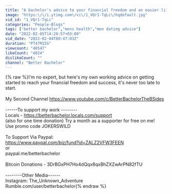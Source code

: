 ```yaml
---
title: "A bachelor's advice to your financial freedom and an easier life."
image: "https:\/\/i.ytimg.com\/vi\/1_VQr1-TqLc\/hqdefault.jpg"
vid_id: "1_VQr1-TqLc"
categories: "People-Blogs"
tags: ["better bachelor","mens health","men dating advice"]
date: "2022-02-05T14:28:57+03:00"
vid_date: "2022-02-04T00:47:03Z"
duration: "PT47M15S"
viewcount: "48547"
likeCount: "4024"
dislikeCount: ""
channel: "Better Bachelor"
---
```

{% raw %}I'm no expert, but here's my own working advice on getting started to reach your financial freedom and success, it's never too late to start.<br /><br />My Second Channel <a rel="nofollow" target="blank" href="https://www.youtube.com/c/BetterBachelorTheBSides">https://www.youtube.com/c/BetterBachelorTheBSides</a><br /><br />------To support my work --------<br />Locals - <a rel="nofollow" target="blank" href="https://betterbachelor.locals.com/support">https://betterbachelor.locals.com/support</a><br />(also for one time donation)  Try a month as a supporter for free on me!<br />Use promo code JOKERSWILD<br /><br />To Support Via Paypal: <br /><a rel="nofollow" target="blank" href="https://www.paypal.com/biz/fund?id=ZALZ2VFW3FEEN">https://www.paypal.com/biz/fund?id=ZALZ2VFW3FEEN</a><br />or<br />paypal.me/betterbachelor <br /><br />Bitcoin Donations - 3DrBGxPH7Ho4dQqx8qxBhZXZwArPN82fTU<br /><br />--------Other Media------<br />Instagram: The_Unknown_Adventure<br />Rumble.com/user/betterbachelor{% endraw %}
